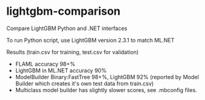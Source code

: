 # lightgbm-comparison
Compare LightGBM Python and .NET interfaces

To run Python script, use LightGBM version 2.3.1 to match ML.NET

Results (train.csv for training, test.csv for validation)
- FLAML accuracy 98+% 
- LightGBM in ML.NET accuracy 90% 
- ModelBuilder Binary:FastTree 98+%, LightGBM 92% (reported by Model Builder which creates it's own test data from train.csv)
- Multiclass model builder has slightly slower scores, see .mbconfig files.

